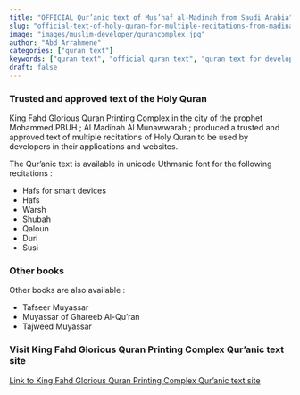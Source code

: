 ```yaml
---
title: "OFFICIAL Qur’anic text of Mus’haf al-Madinah from Saudi Arabia"
slug: "official-text-of-holy-quran-for-multiple-recitations-from-madinah-saudi-arabia"
image: "images/muslim-developer/qurancomplex.jpg"
author: "Abd Arrahmene"
categories: ["quran text"]
keywords: ["quran text", "official quran text", "quran text for developer", "saudi", "official", "quran", "text", "developer", "muslim", "islam"]
draft: false
---
```


### Trusted and approved text of the Holy Quran

King Fahd Glorious Quran Printing Complex in the city of the prophet Mohammed PBUH ; Al Madinah Al Munawwarah ; produced a trusted and approved text of multiple recitations of Holy Quran to be used by developers in their applications and websites.

The Qur’anic text is available in unicode Uthmanic font for the following recitations : 
- Hafs for smart devices
- Hafs
- Warsh
- Shubah
- Qaloun
- Duri
- Susi


### Other books

Other books are also available :
- Tafseer Muyassar
- Muyassar of Ghareeb Al-Qu’ran
- Tajweed Muyassar


### Visit King Fahd Glorious Quran Printing Complex Qur’anic text site

[Link to King Fahd Glorious Quran Printing Complex Qur’anic text site](https://qurancomplex.gov.sa/en/techquran/dev/ "King Fahd Glorious Quran Printing Complex Qur’anic text site")
